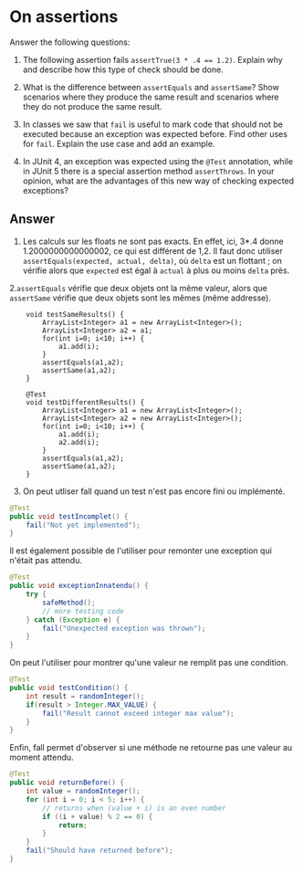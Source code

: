 # On assertions

Answer the following questions:

1. The following assertion fails `assertTrue(3 * .4 == 1.2)`. Explain why and describe how this type of check should be done.

2. What is the difference between `assertEquals` and `assertSame`? Show scenarios where they produce the same result and scenarios where they do not produce the same result.

3. In classes we saw that `fail` is useful to mark code that should not be executed because an exception was expected before. Find other uses for `fail`. Explain the use case and add an example.

4. In JUnit 4, an exception was expected using the `@Test` annotation, while in JUnit 5 there is a special assertion method `assertThrows`. In your opinion, what are the advantages of this new way of checking expected exceptions?

## Answer
1. Les calculs sur les floats ne sont pas exacts. En effet, ici, 3*.4 donne 1.2000000000000002, ce qui est différent de 1,2. Il faut donc utiliser `assertEquals(expected, actual, delta)`, où `delta` est un flottant ; on vérifie alors que `expected` est égal à `actual` à plus ou moins `delta` près.

2.`assertEquals` vérifie que deux objets ont la même valeur, alors que `assertSame` vérifie que deux objets sont les mêmes (même addresse).
```@Test
	void testSameResults() {
		ArrayList<Integer> a1 = new ArrayList<Integer>();
		ArrayList<Integer> a2 = a1;
		for(int i=0; i<10; i++) {
			a1.add(i);
		}
		assertEquals(a1,a2);
		assertSame(a1,a2);
	}
	
	@Test
	void testDifferentResults() {
		ArrayList<Integer> a1 = new ArrayList<Integer>();
		ArrayList<Integer> a2 = new ArrayList<Integer>();
		for(int i=0; i<10; i++) {
			a1.add(i);
			a2.add(i);
		}
		assertEquals(a1,a2);
		assertSame(a1,a2);
	}
```

3. On peut utliser fall quand un test n'est pas encore fini ou implémenté.
```Java
@Test
public void testIncomplet() {
    fail("Not yet implemented");
}
```

Il est également possible de l'utiliser pour remonter une exception qui n'était pas attendu.
```Java
@Test
public void exceptionInnatendu() {
    try {
        safeMethod();
        // more testing code
    } catch (Exception e) {
        fail("Unexpected exception was thrown");
    }
}
```

On peut l'utiliser pour montrer qu'une valeur ne remplit pas une condition.
```Java
@Test
public void testCondition() {
    int result = randomInteger();
    if(result > Integer.MAX_VALUE) {
        fail("Result cannot exceed integer max value");
    }
}
```

Enfin, fall permet d'observer si une méthode ne retourne pas une valeur au moment attendu.
```Java
@Test
public void returnBefore() {
    int value = randomInteger();
    for (int i = 0; i < 5; i++) {
        // returns when (value + i) is an even number
        if ((i + value) % 2 == 0) {
            return;
        }
    }
    fail("Should have returned before");
}
```
